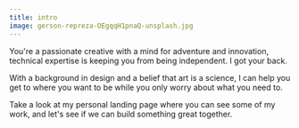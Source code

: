 ```yaml
---
title: intro
image: gerson-repreza-OEgqqH1pnaQ-unsplash.jpg
---
```

You're a passionate creative with a mind for adventure and innovation, technical expertise is keeping you from being independent. I got your back.

With a background in design and a belief that art is a science, I can help you get to where you want to be while you only worry about what you need to.

Take a look at my personal landing page where you can see some of my work, and let's see if we can build something great together.

